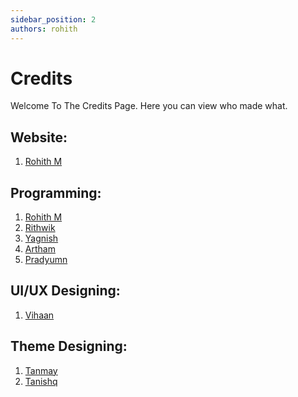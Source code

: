 ```yaml
---
sidebar_position: 2
authors: rohith
---
```


# Credits
Welcome To The Credits Page. Here you can view who made what.

## Website:
1. <a href="https://github.com/Rohith0009">Rohith M</a>

## Programming:
1. <a href="https://github.com/Rohith0009">Rohith M</a>
2. <a href="https://github.com/Rithwik772023">Rithwik</a>
3. <a href="https://github.com/Yagnish">Yagnish</a>
4. <a href="https://github.com/">Artham</a>
5. <a href="https://github.com/">Pradyumn</a>

## UI/UX Designing:
1. <a href="https://github.com/VGam8ng">Vihaan</a>

## Theme Designing:
1. <a href="https://github.com/">Tanmay</a>
2. <a href="https://github.com/">Tanishq</a>